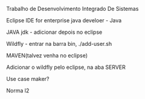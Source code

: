Trabalho de Desenvolvimento Integrado De Sistemas

Eclipse IDE for enterprise java develoer - Java

JAVA jdk - adicionar depois no eclipse

Wildfly - entrar na barra bin, ./add-user.sh

MAVEN(talvez venha no eclipse)

Adicionar o wildfly pelo eclipse, na aba SERVER

Use case maker?

Norma l2